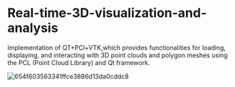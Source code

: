 # Real-time-3D-visualization-and-analysis
Implementation of QT+PCl+VTK,which provides functionalities for   loading, displaying, and interacting with 3D point clouds and polygon meshes using the PCL (Point Cloud Library) and Qt framework.


![654f603563341ffce3886d13da0cddc8](https://github.com/user-attachments/assets/fe0c0aab-8d44-4dfd-835e-35127e5728e4)

